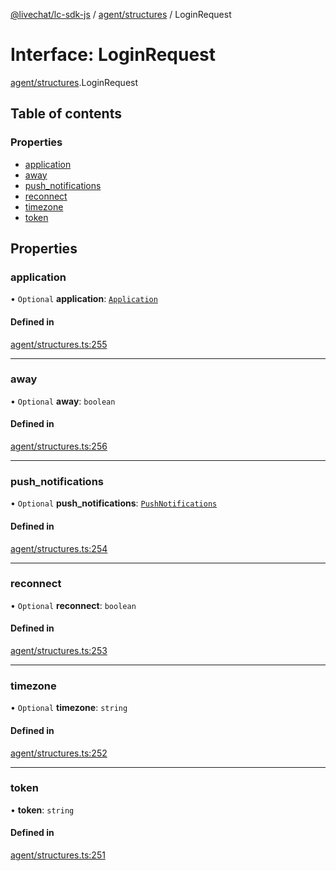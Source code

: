 [@livechat/lc-sdk-js](../README.md) / [agent/structures](../modules/agent_structures.md) / LoginRequest

# Interface: LoginRequest

[agent/structures](../modules/agent_structures.md).LoginRequest

## Table of contents

### Properties

- [application](agent_structures.LoginRequest.md#application)
- [away](agent_structures.LoginRequest.md#away)
- [push\_notifications](agent_structures.LoginRequest.md#push_notifications)
- [reconnect](agent_structures.LoginRequest.md#reconnect)
- [timezone](agent_structures.LoginRequest.md#timezone)
- [token](agent_structures.LoginRequest.md#token)

## Properties

### application

• `Optional` **application**: [`Application`](agent_structures.Application.md)

#### Defined in

[agent/structures.ts:255](https://github.com/livechat/lc-sdk-js/blob/7431f2f/src/agent/structures.ts#L255)

___

### away

• `Optional` **away**: `boolean`

#### Defined in

[agent/structures.ts:256](https://github.com/livechat/lc-sdk-js/blob/7431f2f/src/agent/structures.ts#L256)

___

### push\_notifications

• `Optional` **push\_notifications**: [`PushNotifications`](agent_structures.PushNotifications.md)

#### Defined in

[agent/structures.ts:254](https://github.com/livechat/lc-sdk-js/blob/7431f2f/src/agent/structures.ts#L254)

___

### reconnect

• `Optional` **reconnect**: `boolean`

#### Defined in

[agent/structures.ts:253](https://github.com/livechat/lc-sdk-js/blob/7431f2f/src/agent/structures.ts#L253)

___

### timezone

• `Optional` **timezone**: `string`

#### Defined in

[agent/structures.ts:252](https://github.com/livechat/lc-sdk-js/blob/7431f2f/src/agent/structures.ts#L252)

___

### token

• **token**: `string`

#### Defined in

[agent/structures.ts:251](https://github.com/livechat/lc-sdk-js/blob/7431f2f/src/agent/structures.ts#L251)
